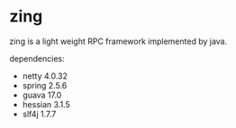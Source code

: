 # zing
zing is a light weight RPC framework implemented by java.   

dependencies:   
*  netty 4.0.32
*  spring 2.5.6
*  guava 17.0
*  hessian 3.1.5
*  slf4j 1.7.7